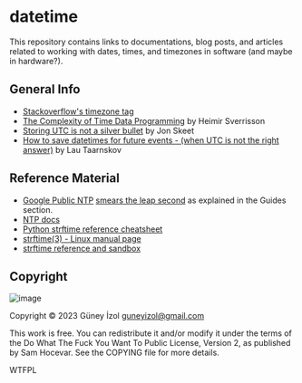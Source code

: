 # datetime

This repository contains links to documentations, blog posts, and articles related to working with dates, times, and timezones in software (and maybe in hardware?).

## General Info
- [Stackoverflow's timezone tag](https://stackoverflow.com/tags/timezone/info)
- [The Complexity of Time Data Programming](https://www.mojotech.com/blog/the-complexity-of-time-data-programming/) by Heimir Sverrisson
- [Storing UTC is not a silver bullet](https://codeblog.jonskeet.uk/2019/03/27/storing-utc-is-not-a-silver-bullet/) by Jon Skeet
- [How to save datetimes for future events - (when UTC is not the right answer)](http://www.creativedeletion.com/2015/03/19/persisting_future_datetimes.html) by Lau Taarnskov

## Reference Material
- [Google Public NTP](https://developers.google.com/time/) [smears the leap second](https://developers.google.com/time/smear) as explained in the Guides section.
- [NTP docs](https://doc.ntp.org/)
- [Python strftime reference cheatsheet](https://strftime.org/)
- [strftime(3) - Linux manual page](https://man7.org/linux/man-pages/man3/strftime.3.html)
- [strftime reference and sandbox](https://www.strfti.me/)

## Copyright
![image](https://user-images.githubusercontent.com/56518500/224474708-8afc6faa-4674-4dc3-9eca-95bbc42bd10f.png)

Copyright © 2023 Güney İzol <guneyizol@gmail.com>

This work is free. You can redistribute it and/or modify it under the
terms of the Do What The Fuck You Want To Public License, Version 2,
as published by Sam Hocevar. See the COPYING file for more details.

<a href="http://www.wtfpl.net/"><img
       src="http://www.wtfpl.net/wp-content/uploads/2012/12/wtfpl-badge-4.png"
       width="80" height="15" alt="WTFPL" /></a>
